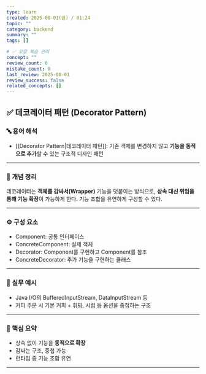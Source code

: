 ```yaml
---
type: learn
created: 2025-08-01(금) / 01:24
topic: ""
category: backend
summary: ""
tags: []

# ✅ 오답 복습 관리
concept: ""
review_count: 0
mistake_count: 0
last_review: 2025-08-01
review_success: false
related_concepts: []
---
```

## ✅ 데코레이터 패턴 (Decorator Pattern)

### 🔤 용어 해석  
- [[Decorator Pattern|데코레이터 패턴]]: 기존 객체를 변경하지 않고 **기능을 동적으로 추가**할 수 있는 구조적 디자인 패턴

---

### 📌 개념 정리  
데코레이터는 **객체를 감싸서(Wrapper)** 기능을 덧붙이는 방식으로, **상속 대신 위임을 통해 기능 확장**이 가능하게 한다. 기능 조합을 유연하게 구성할 수 있다.

---

### ⚙️ 구성 요소  
- Component: 공통 인터페이스  
- ConcreteComponent: 실제 객체  
- Decorator: Component를 구현하고 Component를 참조  
- ConcreteDecorator: 추가 기능을 구현하는 클래스

---

### 💬 실무 예시  
- Java I/O의 BufferedInputStream, DataInputStream 등  
- 커피 주문 시 기본 커피 + 휘핑, 시럽 등 옵션을 중첩하는 구조

---

### 🎯 핵심 요약  
- 상속 없이 기능을 **동적으로 확장**  
- 감싸는 구조, 중첩 가능  
- 런타임 중 기능 조합 유연

---